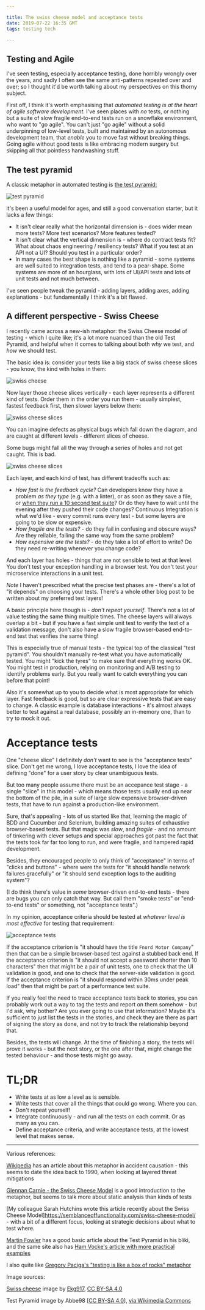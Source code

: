 ```yaml
---

title: The swiss cheese model and acceptance tests
date: 2019-07-22 16:35 GMT
tags: testing tech 

---
```


## Testing and Agile
I've seen testing, especially acceptance testing, done horribly wrongly over the years, and sadly I often see the same anti-patterns repeated over and over; so I thought it'd be worth talking about my perspectives on this thorny subject.

First off, I think it's worth emphasising that _automated testing is at the heart of agile software development_.  I've seen places with _no_ tests, or nothing but a suite of slow fragile end-to-end tests run on a snowflake environment, who want to "go agile".  You can't just "go agile" without a solid underpinning of low-level tests, built and maintained by an autonomous development team, that _enable_ you to move fast without breaking things.  Going agile without good tests is like embracing modern surgery but skipping all that pointless handwashing stuff.

## The test pyramid

A classic metaphor in automated testing is [the test pyramid:](https://martinfowler.com/bliki/TestPyramid.html) 

![test pyramid](../2019-07-22-the-swiss-cheese-model-and-acceptance-tests/Testing_Pyramid.svg)

it's been a useful model for ages, and still a good conversation starter, but it lacks a few things:

- It isn't clear really what the horizontal dimension is - does wider mean more tests? More test scenarios? More features tested?
- It isn't clear what the vertical dimension is - where do contract tests fit? What about chaos engineering / resiliency tests?  What if you test at an API not a UI?  Should you test in a particular order?
- In many cases the best shape is nothing like a pyramid - some systems are well suited to integration tests, and tend to a pear-shape.  Some systems are more of an hourglass, with lots of UI/API tests and lots of unit tests and not much between.

I've seen people tweak the pyramid - adding layers, adding axes, adding explanations - but fundamentally I think it's a bit flawed.

## A different perspective - Swiss Cheese

I recently came across a new-ish metaphor: the Swiss Cheese model of testing - which I quite like; it's a lot more nuanced than the old Test Pyramid, and helpful when it comes to talking about both _why_ we test, and _how_ we should test.

The basic idea is: consider your tests like a big stack of swiss cheese slices - you know, the kind with holes in them:

![swiss cheese](../2019-07-22-the-swiss-cheese-model-and-acceptance-tests/Swiss_cheese.jpg)

Now layer those cheese slices vertically - each layer represents a different kind of tests.  Order them in the order you run them - usually simplest, fastest feedback first, then slower layers below them:

![swiss cheese slices](../2019-07-22-the-swiss-cheese-model-and-acceptance-tests/test_swiss_cheese.svg)

You can imagine defects as physical bugs which fall down the diagram, and are caught at different levels - different slices of cheese.

Some bugs might fall all the way through a series of holes and not get caught.  This is bad.

![swiss cheese slices](../2019-07-22-the-swiss-cheese-model-and-acceptance-tests/bug_catching.svg)

Each layer, and each kind of test, has different tradeoffs such as:

- *How fast is the feedback cycle?* Can developers know they have a problem _as they type_ (e.g. with a linter), or as soon as they save a file, or [when they run a 10 second test suite](https://blog.ploeh.dk/2012/05/24/TDDtestsuitesshouldrunin10secondsorless/)? Or do they have to wait until the evening after they pushed their code changes?  Continuous Integration is what we'd like - every commit runs every test - but some layers are going to be slow or expensive.
- *How fragile are the tests?* - do they fail in confusing and obscure ways? Are they reliable, failing the same way from the same problem?
- *How expensive are the tests?* - do they take a lot of effort to write? Do they need re-writing whenever you change code?

And each layer has holes - things that are not sensible to test at that level.  You don't test your exception handling in a browser test.  You don't test your microservice interactions in a unit test.

_Note_ I haven't prescribed what the precise test phases are - there's a lot of "it depends" on choosing your tests.  There's a whole other blog post to be written about my preferred test layers!

A basic principle here though is - *_don't repeat yourself_*. There's not a lot of value testing the same thing multiple times.  The cheese layers will always overlap a bit - but if you have a fast simple unit test to verify the text of a validation message, don't also have a slow fragile browser-based end-to-end test that verifies the same thing!

This is especially true of manual tests - the typical top of the classical "test pyramid".  You shouldn't manually re-test what you have automatically tested.  You might "kick the tyres" to make sure that everything works OK.  You might test in production, relying on monitoring and A/B testing to identify problems early.  But you really want to catch everything you can before that point!

Also it's somewhat up to you to decide what is most appropriate for which layer.  Fast feedback is good, but so are clear expressive tests that are easy to change.  A classic example is database interactions - it's almost always better to test against a real database, possibly an in-memory one, than to try to mock it out.

# Acceptance tests

One "cheese slice" I definitely *don't* want to see is the "acceptance tests" slice.  Don't get me wrong, I love acceptance tests, I love the idea of defining "done" for a user story by clear unambiguous tests.

But too many people assume there must be an accepance test stage - a single "slice" in this model - which means those tests usually end up near the bottom of the pile, in a suite of large slow expensive browser-driven tests, that have to run against a production-like environment.

Sure, that's appealing - lots of us started like that, learning the magic of BDD and Cucumber and Selenium, building amazing suites of exhaustive browser-based tests.  But that magic was _slow_, and _fragile_ - and no amount of tinkering with clever setups and special approaches got past the fact that the tests took far far too long to run, and were fragile, and hampered rapid development.

Besides, they encouraged people to only think of "acceptance" in terms of "clicks and buttons" - where were the tests for "it should handle network failures gracefully" or "it should send exception logs to the auditing system"?

(I do think there's value in _some_ browser-driven end-to-end tests - there are bugs you can only catch that way.  But call them "smoke tests" or "end-to-end tests" or something, not "acceptance tests".)

In my opinion, acceptance criteria should be tested at _whatever level is most effective_ for testing that requirement:

![acceptance tests](../2019-07-22-the-swiss-cheese-model-and-acceptance-tests/acceptance_tests.svg)

If the acceptance criterion is "it should have the title `Fnord Motor Company`" then that can be a simple browser-based test against a stubbed back end.  If the acceptance criterion is "it should not accept a password shorter than 10 characters" then that might be a pair of unit tests, one to check that the UI validation is good, and one to check that the server-side validation is good. If the acceptance criterion is  "it should respond within 30ms under peak load" then that might be part of a performance test suite.

If you really feel the need to trace acceptance tests back to stories, you can probably work out a way to tag the tests and report on them somehow - but I'd ask, why bother?  Are you ever going to use that information?  Maybe it's sufficient to just list the tests in the stories, and check they are there as part of signing the story as done, and not try to track the relationship beyond that.

Besides, the tests will change.  At the time of finishing a story, the tests will prove it works - but the next story, or the one after that, might change the tested behaviour - and those tests might go away.

# TL;DR

* Write tests at as low a level as is sensible.
* Write tests that cover all the things that could go wrong.  Where you can.
* Don't repeat yourself!
* Integrate continuously - and run all the tests on each commit.  Or as many as you can.
* Define acceptance criteria, and write acceptance tests, at the lowest level that makes sense.

----

Various references:

[Wikipedia](https://en.wikipedia.org/wiki/Swiss_cheese_model) has an article about this metaphor in accident causation - this seems to date the idea back to 1990, when looking at layered threat mitigations

[Glennan Carnie - the Swiss Cheese Model](https://blog.feabhas.com/2011/12/effective-testing-the-swiss-cheese-model/) is a good introduction to the metaphor, but seems to talk more about static analysis than kinds of tests

[My colleague Sarah Hutchins wrote this article recently about the Swiss Cheese Model]https://semblanceoffunctionality.com/swiss-cheese-model/ - with a bit of a different focus, looking at strategic decisions about what to test where. 

[Martin Fowler](https://martinfowler.com/bliki/TestPyramid.html) has a good basic article about the Test Pyramid in his bliki, and the same site also has [Ham Vocke's article with more practical examples](https://martinfowler.com/articles/practical-test-pyramid.html)

I also quite like [Gregory Paciga's "testing is like a box of rocks" metaphor](https://gerg.dev/2018/05/testing-is-like-a-box-of-rocks/)

Image sources:

<a href="https://commons.wikimedia.org/wiki/File:Swiss_cheese.jpg">Swiss cheese</a> image by <a href="https://commons.wikimedia.org/wiki/User:Ekg917">Ekg917</a>, <a href="https://creativecommons.org/licenses/by-sa/4.0/legalcode" rel="license">CC BY-SA 4.0</a> 

Test Pyramid image by Abbe98 [<a href="https://creativecommons.org/licenses/by-sa/4.0">CC BY-SA 4.0</a>], <a href="https://commons.wikimedia.org/wiki/File:Testing_Pyramid.svg">via Wikimedia Commons</a>
